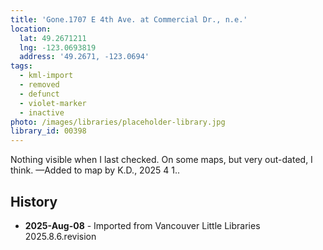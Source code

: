 ```yaml
---
title: 'Gone.1707 E 4th Ave. at Commercial Dr., n.e.'
location:
  lat: 49.2671211
  lng: -123.0693819
  address: '49.2671, -123.0694'
tags:
  - kml-import
  - removed
  - defunct
  - violet-marker
  - inactive
photo: /images/libraries/placeholder-library.jpg
library_id: 00398
---
```

Nothing visible when I last checked.
On some maps, but very out-dated, I think.
—Added to map by K.D., 2025 4 1..

## History
- **2025-Aug-08** - Imported from Vancouver Little Libraries 2025.8.6.revision
